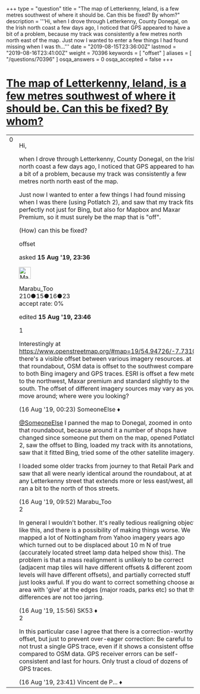 +++
type = "question"
title = "The map of Letterkenny, Ieland, is a few metres southwest of where it should be. Can this be fixed? By whom?"
description = '''Hi, when I drove through Letterkenny, County Donegal, on the Irish north coast a few days ago, I noticed that GPS appeared to have a bit of a problem, because my track was consistently a few metres north north east of the map. Just now I wanted to enter a few things I had found missing when I was th...'''
date = "2019-08-15T23:36:00Z"
lastmod = "2019-08-16T23:41:00Z"
weight = 70396
keywords = [ "offset" ]
aliases = [ "/questions/70396" ]
osqa_answers = 0
osqa_accepted = false
+++

<div class="headNormal">

# [The map of Letterkenny, Ieland, is a few metres southwest of where it should be. Can this be fixed? By whom?](/questions/70396/the-map-of-letterkenny-ieland-is-a-few-metres-southwest-of-where-it-should-be-can-this-be-fixed-by-whom)

</div>

<div id="main-body">

<div id="askform">

<table id="question-table" style="width:100%;">
<colgroup>
<col style="width: 50%" />
<col style="width: 50%" />
</colgroup>
<tbody>
<tr>
<td style="width: 30px; vertical-align: top"><div class="vote-buttons">
<span id="post-70396-upvote" class="ajax-command post-vote up" rel="nofollow" title="I like this post (click again to cancel)"> </span>
<div id="post-70396-score" class="post-score" title="current number of votes">
0
</div>
<span id="post-70396-downvote" class="ajax-command post-vote down" rel="nofollow" title="I dont like this post (click again to cancel)"> </span> <span id="favorite-mark" class="ajax-command favorite-mark" rel="nofollow" title="mark/unmark this question as favorite (click again to cancel)"> </span>
<div id="favorite-count" class="favorite-count">
&#10;</div>
</div></td>
<td><div id="item-right">
<div class="question-body">
<p>Hi,</p>
<p>when I drove through Letterkenny, County Donegal, on the Irish north coast a few days ago, I noticed that GPS appeared to have a bit of a problem, because my track was consistently a few metres north north east of the map.</p>
<p>Just now I wanted to enter a few things I had found missing when I was there (using Potlatch 2), and saw that my track fits perfectly not just for Bing, but also for Mapbox and Maxar Premium, so it must surely be the map that is "off".</p>
<p>(How) can this be fixed?</p>
</div>
<div id="question-tags" class="tags-container tags">
<span class="post-tag tag-link-offset" rel="tag" title="see questions tagged &#39;offset&#39;">offset</span>
</div>
<div id="question-controls" class="post-controls">
&#10;</div>
<div class="post-update-info-container">
<div class="post-update-info post-update-info-user">
<p>asked <strong>15 Aug '19, 23:36</strong></p>
<img src="https://secure.gravatar.com/avatar/06b2f5d4fa9884ae47333da22b6f2662?s=32&amp;d=identicon&amp;r=g" class="gravatar" width="32" height="32" alt="Marabu_Too&#39;s gravatar image" />
<p><span>Marabu_Too</span><br />
<span class="score" title="210 reputation points">210</span><span title="15 badges"><span class="badge1">●</span><span class="badgecount">15</span></span><span title="16 badges"><span class="silver">●</span><span class="badgecount">16</span></span><span title="23 badges"><span class="bronze">●</span><span class="badgecount">23</span></span><br />
<span class="accept_rate" title="Rate of the user&#39;s accepted answers">accept rate:</span> <span title="Marabu_Too has no accepted answers">0%</span></p>
</div>
<div class="post-update-info post-update-info-edited">
<p><span> edited <strong>15 Aug '19, 23:46</strong> </span></p>
</div>
</div>
<div id="comments-container-70396" class="comments-container">
<span id="70398"></span>
<div id="comment-70398" class="comment">
<div id="post-70398-score" class="comment-score">
1
</div>
<div class="comment-text">
<p>Interestingly at <a href="https://www.openstreetmap.org/#map=19/54.94726/-7.73106">https://www.openstreetmap.org/#map=19/54.94726/-7.73106</a> there's a visible offset between various imagery resources. at that roundabout, OSM data is offset to the southwest compared to both Bing imagery and GPS traces. ESRI is offset a few meters to the northwest, Maxar premium and standard slightly to the south. The offset of different imagery sources may vary as you move around; where were you looking?</p>
</div>
<div id="comment-70398-info" class="comment-info">
<span class="comment-age">(16 Aug '19, 00:23)</span> <span class="comment-user userinfo">SomeoneElse ♦</span>
</div>
</div>
<span id="70400"></span>
<div id="comment-70400" class="comment">
<div id="post-70400-score" class="comment-score">
&#10;</div>
<div class="comment-text">
<p><a href="https://help.openstreetmap.org/users/387/someoneelse"></a><a href="https://help.openstreetmap.org/users/387/someoneelse">@SomeoneElse</a> I panned the map to Donegal, zoomed in onto that roundabout, because around it a number of shops have changed since someone put them on the map, opened Potlatch 2, saw the offset to Bing, loaded my track with its annotations, saw that it fitted Bing, tried some of the other satellite imagery.</p>
<p>I loaded some older tracks from journey to that Retail Park and saw that all were nearly identical around the roundabout, at at any Letterkenny street that extends more or less east/west, all ran a bit to the north of thos streets.</p>
</div>
<div id="comment-70400-info" class="comment-info">
<span class="comment-age">(16 Aug '19, 09:52)</span> <span class="comment-user userinfo">Marabu_Too</span>
</div>
</div>
<span id="70401"></span>
<div id="comment-70401" class="comment">
<div id="post-70401-score" class="comment-score">
2
</div>
<div class="comment-text">
<p>In general I wouldn't bother. It's really tedious realigning objects like this, and there is a possibility of making things worse. We mapped a lot of Nottingham from Yahoo imagery years ago which turned out to be displaced about 10 m N of true (accurately located street lamp data helped show this). The problem is that a mass realignment is unlikely to be correct (adjacent map tiles will have different offsets &amp; different zoom levels will have different offsets), and partially corrected stuff just looks awful. If you do want to correct something choose an area with 'give' at the edges (major roads, parks etc) so that the differences are not too jarring.</p>
</div>
<div id="comment-70401-info" class="comment-info">
<span class="comment-age">(16 Aug '19, 15:56)</span> <span class="comment-user userinfo">SK53 ♦</span>
</div>
</div>
<span id="70405"></span>
<div id="comment-70405" class="comment">
<div id="post-70405-score" class="comment-score">
2
</div>
<div class="comment-text">
<p>In this particular case I agree that there is a correction-worthy offset, but just to prevent over-eager correction: Be careful to not trust a single GPS trace, even if it shows a consistent offset compared to OSM data. GPS receiver errors can be self-consistent and last for hours. Only trust a cloud of dozens of GPS traces.</p>
</div>
<div id="comment-70405-info" class="comment-info">
<span class="comment-age">(16 Aug '19, 23:41)</span> <span class="comment-user userinfo">Vincent de P... ♦</span>
</div>
</div>
</div>
<div id="comment-tools-70396" class="comment-tools">
&#10;</div>
<div class="clear">
&#10;</div>
<div id="comment-70396-form-container" class="comment-form-container">
&#10;</div>
<div class="clear">
&#10;</div>
</div></td>
</tr>
</tbody>
</table>

</div>

</div>

